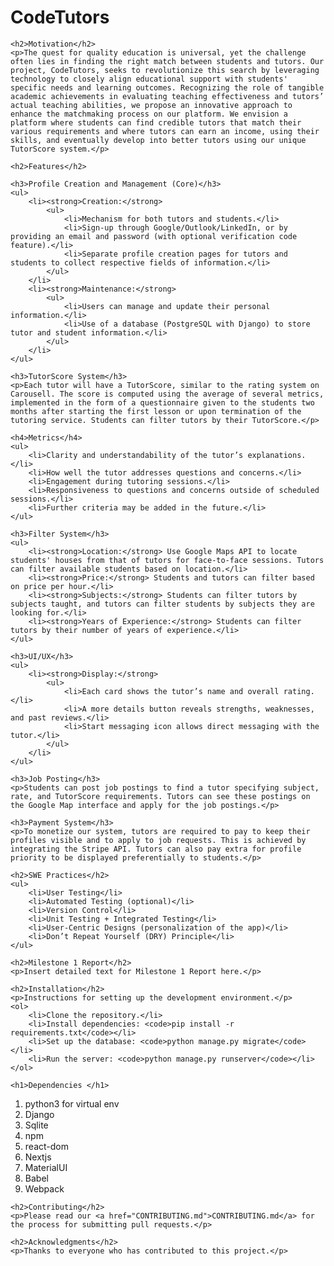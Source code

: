 
<head>
    <meta charset="UTF-8">
    <meta name="viewport" content="width=device-width, initial-scale=1.0">
    <title>CodeTutors README</title>
</head>
<body>
    <h1>CodeTutors</h1>

    <h2>Motivation</h2>
    <p>The quest for quality education is universal, yet the challenge often lies in finding the right match between students and tutors. Our project, CodeTutors, seeks to revolutionize this search by leveraging technology to closely align educational support with students' specific needs and learning outcomes. Recognizing the role of tangible academic achievements in evaluating teaching effectiveness and tutors’ actual teaching abilities, we propose an innovative approach to enhance the matchmaking process on our platform. We envision a platform where students can find credible tutors that match their various requirements and where tutors can earn an income, using their skills, and eventually develop into better tutors using our unique TutorScore system.</p>

    <h2>Features</h2>

    <h3>Profile Creation and Management (Core)</h3>
    <ul>
        <li><strong>Creation:</strong>
            <ul>
                <li>Mechanism for both tutors and students.</li>
                <li>Sign-up through Google/Outlook/LinkedIn, or by providing an email and password (with optional verification code feature).</li>
                <li>Separate profile creation pages for tutors and students to collect respective fields of information.</li>
            </ul>
        </li>
        <li><strong>Maintenance:</strong>
            <ul>
                <li>Users can manage and update their personal information.</li>
                <li>Use of a database (PostgreSQL with Django) to store tutor and student information.</li>
            </ul>
        </li>
    </ul>

    <h3>TutorScore System</h3>
    <p>Each tutor will have a TutorScore, similar to the rating system on Carousell. The score is computed using the average of several metrics, implemented in the form of a questionnaire given to the students two months after starting the first lesson or upon termination of the tutoring service. Students can filter tutors by their TutorScore.</p>

    <h4>Metrics</h4>
    <ul>
        <li>Clarity and understandability of the tutor’s explanations.</li>
        <li>How well the tutor addresses questions and concerns.</li>
        <li>Engagement during tutoring sessions.</li>
        <li>Responsiveness to questions and concerns outside of scheduled sessions.</li>
        <li>Further criteria may be added in the future.</li>
    </ul>

    <h3>Filter System</h3>
    <ul>
        <li><strong>Location:</strong> Use Google Maps API to locate students' houses from that of tutors for face-to-face sessions. Tutors can filter available students based on location.</li>
        <li><strong>Price:</strong> Students and tutors can filter based on price per hour.</li>
        <li><strong>Subjects:</strong> Students can filter tutors by subjects taught, and tutors can filter students by subjects they are looking for.</li>
        <li><strong>Years of Experience:</strong> Students can filter tutors by their number of years of experience.</li>
    </ul>

    <h3>UI/UX</h3>
    <ul>
        <li><strong>Display:</strong>
            <ul>
                <li>Each card shows the tutor’s name and overall rating.</li>
                <li>A more details button reveals strengths, weaknesses, and past reviews.</li>
                <li>Start messaging icon allows direct messaging with the tutor.</li>
            </ul>
        </li>
    </ul>

    <h3>Job Posting</h3>
    <p>Students can post job postings to find a tutor specifying subject, rate, and TutorScore requirements. Tutors can see these postings on the Google Map interface and apply for the job postings.</p>

    <h3>Payment System</h3>
    <p>To monetize our system, tutors are required to pay to keep their profiles visible and to apply to job requests. This is achieved by integrating the Stripe API. Tutors can also pay extra for profile priority to be displayed preferentially to students.</p>

    <h2>SWE Practices</h2>
    <ul>
        <li>User Testing</li>
        <li>Automated Testing (optional)</li>
        <li>Version Control</li>
        <li>Unit Testing + Integrated Testing</li>
        <li>User-Centric Designs (personalization of the app)</li>
        <li>Don’t Repeat Yourself (DRY) Principle</li>
    </ul>

    <h2>Milestone 1 Report</h2>
    <p>Insert detailed text for Milestone 1 Report here.</p>

    <h2>Installation</h2>
    <p>Instructions for setting up the development environment.</p>
    <ol>
        <li>Clone the repository.</li>
        <li>Install dependencies: <code>pip install -r requirements.txt</code></li>
        <li>Set up the database: <code>python manage.py migrate</code></li>
        <li>Run the server: <code>python manage.py runserver</code></li>
    </ol>

    <h1>Dependencies </h1>
<div>
  <ol>
    <li>python3 for virtual env</li>
    <li>Django</li>
    <li>Sqlite</li>
    <li>npm</li>
    <li>react-dom</li>
    <li>Nextjs</li>
    <li>MaterialUI</li>
    <li>Babel</li>
    <li>Webpack</li>
  </ol>
</div>

    <h2>Contributing</h2>
    <p>Please read our <a href="CONTRIBUTING.md">CONTRIBUTING.md</a> for the process for submitting pull requests.</p>

    <h2>Acknowledgments</h2>
    <p>Thanks to everyone who has contributed to this project.</p>
</body>


